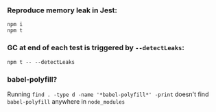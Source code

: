 ### Reproduce memory leak in Jest:

```
npm i
npm t
```

### GC at end of each test is triggered by `--detectLeaks`:

```
npm t -- --detectLeaks
```

### babel-polyfill?

Running `find . -type d -name '*babel-polyfill*' -print` doesn't find `babel-polyfill` anywhere in `node_modules`
